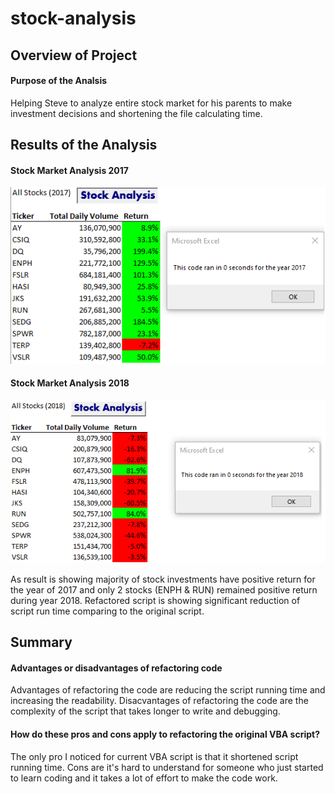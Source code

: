 # stock-analysis

## Overview of Project

#### Purpose of the Analsis
Helping Steve to analyze entire stock market for his parents to make investment decisions and shortening the file calculating time.

## Results of the Analysis

#### Stock Market Analysis 2017

![Stock Analysis 2017](https://github.com/emmagao1/stock-analysis/blob/master/Stock%20Analysis%202017.png)

#### Stock Market Analysis 2018

![Stock Analysis 2018](https://github.com/emmagao1/stock-analysis/blob/master/Stock%20Analysis%202018.png)


As result is showing majority of stock investments have positive return for the year of 2017 and only 2 stocks (ENPH & RUN) remained positive return during year 2018. Refactored script is showing significant reduction of script run time comparing to the original script.

## Summary

#### Advantages or disadvantages of refactoring code

Advantages of refactoring the code are reducing the script running time and increasing the readability. 
Disacvantages of refactoring the code are the complexity of the script that takes longer to write and debugging.  

#### How do these pros and cons apply to refactoring the original VBA script?

The only pro I noticed for current VBA script is that it shortened script running time. Cons are it's hard to understand for someone who just started to learn coding and it takes a lot of effort to make the code work.
